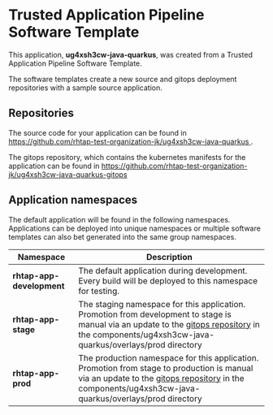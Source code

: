 # Trusted Application Pipeline Software Template

This application, **ug4xsh3cw-java-quarkus**, was created from a Trusted Application Pipeline Software Template.

The software templates create a new source and gitops deployment repositories with a sample source application. 

## Repositories

The source code for your application can be found in [https://github.com/rhtap-test-organization-jk/ug4xsh3cw-java-quarkus ](https://github.com/rhtap-test-organization-jk/ug4xsh3cw-java-quarkus ).
 
The gitops repository, which contains the kubernetes manifests for the application can be found in 
[https://github.com/rhtap-test-organization-jk/ug4xsh3cw-java-quarkus-gitops ](https://github.com/rhtap-test-organization-jk/ug4xsh3cw-java-quarkus-gitops ) 

## Application namespaces 

The default application will be found in the following namespaces. Applications can be deployed into unique namespaces or multiple software templates can also bet generated into the same group namespaces.  

|  Namespace   |  Description   |  
| -------- | -------- |   
| **rhtap-app-development** | The default application during development. Every build will be deployed to this namespace for testing. | 
| **rhtap-app-stage** | The staging namespace for this application. Promotion from development to stage is manual via an update to the [gitops repository](https://github.com/rhtap-test-organization-jk/ug4xsh3cw-java-quarkus-gitops ) in the components/ug4xsh3cw-java-quarkus/overlays/prod directory |  
| **rhtap-app-prod** | The production namespace for this application. Promotion from stage to production is manual via an update to the [gitops repository](https://github.com/rhtap-test-organization-jk/ug4xsh3cw-java-quarkus-gitops ) in the components/ug4xsh3cw-java-quarkus/overlays/prod directory | 
